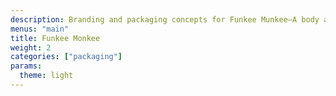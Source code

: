 ```yaml
---
description: Branding and packaging concepts for Funkee Munkee—A body art brand targeting kids and millennial moms. The collection includes face paint cakes, temporary hair color, crayons, glitter kits and palettes.
menus: "main"
title: Funkee Monkee
weight: 2
categories: ["packaging"]
params:
  theme: light
---
```


